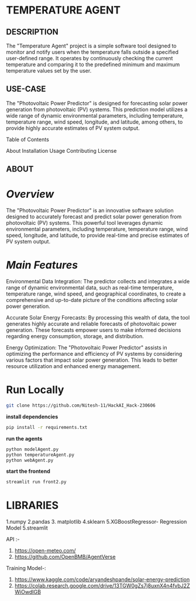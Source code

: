 # TEMPERATURE AGENT

## DESCRIPTION
The "Temperature Agent" project is a simple software tool designed to monitor and notify users when the temperature falls outside a specified user-defined range. It operates by continuously checking the current temperature and comparing it to the predefined minimum and maximum temperature values set by the user.

## USE-CASE
The "Photovoltaic Power Predictor" is designed for forecasting solar power generation from photovoltaic (PV) systems. This prediction model utilizes a wide range of dynamic environmental parameters, including temperature, temperature range, wind speed, longitude, and latitude, among others, to provide highly accurate estimates of PV system output.

Table of Contents

About 
Installation
Usage
Contributing
License

## ABOUT

# *Overview*
The "Photovoltaic Power Predictor" is an innovative software solution designed to accurately forecast and predict solar power generation from photovoltaic (PV) systems. This powerful tool leverages dynamic environmental parameters, including temperature, temperature range, wind speed, longitude, and latitude, to provide real-time and precise estimates of PV system output.

# *Main Features*
Environmental Data Integration: The predictor collects and integrates a wide range of dynamic environmental data, such as real-time temperature, temperature range, wind speed, and geographical coordinates, to create a comprehensive and up-to-date picture of the conditions affecting solar power generation.

Accurate Solar Energy Forecasts: By processing this wealth of data, the tool generates highly accurate and reliable forecasts of photovoltaic power generation. These forecasts empower users to make informed decisions regarding energy consumption, storage, and distribution.

Energy Optimization: The "Photovoltaic Power Predictor" assists in optimizing the performance and efficiency of PV systems by considering various factors that impact solar power generation. This leads to better resource utilization and enhanced energy management.


# Run Locally

```sh
git clone https://github.com/Nitesh-11/HackAI_Hack-230606

```

**install dependencies**
```sh
pip install -r requirements.txt
```

**run the agents**
```sh
python modelAgent.py
python temperatureAgent.py
python webAgent.py
```

**start the frontend**
```sh
streamlit run front2.py
```

# LIBRARIES
1.numpy
2.pandas
3. matplotlib
4.sklearn
5.XGBoostRegressor- Regression Model
5.streamlit

API :-
1. https://open-meteo.com/
2. https://github.com/OpenBMB/AgentVerse

Training Model-:
1. https://www.kaggle.com/code/aryandeshpande/solar-energy-prediction
2. https://colab.research.google.com/drive/13TGW0gZs7j8uxnX4n4fvbJ2ZWiOwdIGB








